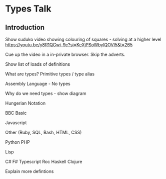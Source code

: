 # Types Talk

## Introduction

Show suduko video showing colouring of squares - solving at a higher level
https://youtu.be/y8R1QGwi-9c?si=KeXjPSoWbylQOVl5&t=265

Cue up the video in a in-private browser.  Skip the adverts.

















Show list of loads of definitions

What are types?  Primitive types / type alias


Assembly Language - No types

Why do we need types - show diagram

Hungerian Notation

BBC Basic

Javascript

Other (Ruby, SQL, Bash, HTML, CSS)

Python
PHP

Lisp

C#
F# 
Typescript
Roc
Haskell
Clojure


Explain more defintions




